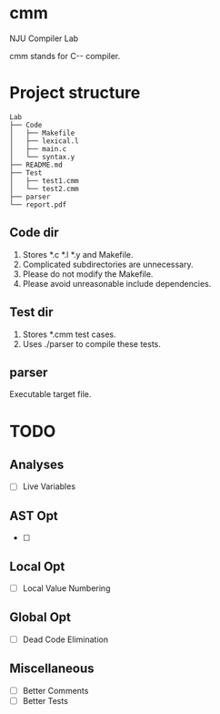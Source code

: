 # cmm
NJU Compiler Lab

cmm stands for C-- compiler.

# Project structure

```
Lab
├── Code
│   ├── Makefile
│   ├── lexical.l
│   ├── main.c
│   └── syntax.y
├── README.md
├── Test
│   ├── test1.cmm
│   └── test2.cmm
├── parser
└── report.pdf
```

## Code dir

1. Stores *.c *.l *.y and Makefile.
2. Complicated subdirectories are unnecessary.
3. Please do not modify the Makefile.
4. Please avoid unreasonable include dependencies.

## Test dir

1. Stores *.cmm test cases.
2. Uses ./parser to compile these tests.

## parser

Executable target file.

# TODO

## Analyses

- [ ] Live Variables

## AST Opt

- [ ] 

## Local Opt

- [ ] Local Value Numbering

## Global Opt

- [ ] Dead Code Elimination

## Miscellaneous

- [ ] Better Comments
- [ ] Better Tests